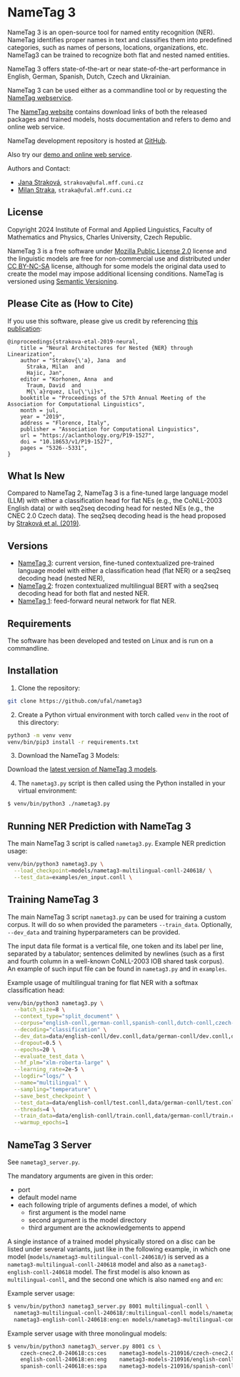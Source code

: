 # NameTag 3

NameTag 3 is an open-source tool for named entity recognition (NER). NameTag
identifies proper names in text and classifies them into predefined categories,
such as names of persons, locations, organizations, etc. NameTag3 can be trained
to recognize both flat and nested named entities.

NameTag 3 offers state-of-the-art or near state-of-the-art performance in
English, German, Spanish, Dutch, Czech and Ukrainian.

NameTag 3 can be used either as a commandline tool or by requesting the [NameTag webservice](https://lindat.mff.cuni.cz/services/nametag/).

The [NameTag website](https://ufal.mff.cuni.cz/nametag) contains download links
of both the released packages and trained models, hosts documentation and
refers to demo and online web service.

NameTag development repository is hosted at [GitHub](https://github.com/ufal/nametag3).

Also try our [demo and online web service](https://lindat.mff.cuni.cz/services/nametag/).

Authors and Contact:

- [Jana Straková](https://ufal.mff.cuni.cz/jana-strakova), `strakova@ufal.mff.cuni.cz`
- [Milan Straka](https://ufal.mff.cuni.cz/milan-straka), `straka@ufal.mff.cuni.cz`


## License

Copyright 2024 Institute of Formal and Applied Linguistics, Faculty of
Mathematics and Physics, Charles University, Czech Republic.

NameTag 3 is a free software under [Mozilla Public License 2.0](https://www.mozilla.org/MPL/2.0/)
license and the linguistic models are free for non-commercial use and
distributed under [CC BY-NC-SA](https://creativecommons.org/licenses/by-nc-sa/3.0/)
license, although for some models the original data used to create the model
may impose additional licensing conditions. NameTag is versioned using
[Semantic Versioning](https://semver.org/).


## Please Cite as (How to Cite)

If you use this software, please give us credit by referencing [this publication](https://aclanthology.org/P19-1527.pdf):

```
@inproceedings{strakova-etal-2019-neural,
    title = "Neural Architectures for Nested {NER} through Linearization",
    author = "Strakov{\'a}, Jana  and
      Straka, Milan  and
      Hajic, Jan",
    editor = "Korhonen, Anna  and
      Traum, David  and
      M{\`a}rquez, Llu{\'\i}s",
    booktitle = "Proceedings of the 57th Annual Meeting of the Association for Computational Linguistics",
    month = jul,
    year = "2019",
    address = "Florence, Italy",
    publisher = "Association for Computational Linguistics",
    url = "https://aclanthology.org/P19-1527",
    doi = "10.18653/v1/P19-1527",
    pages = "5326--5331",
}
```


## What Is New

Compared to NameTag 2, NameTag 3 is a fine-tuned large language model (LLM) with
either a classification head for flat NEs (e.g., the CoNLL-2003 English data) or
with seq2seq decoding head for nested NEs (e.g., the CNEC 2.0 Czech data). The
seq2seq decoding head is the head proposed by [Straková et al. (2019)](https://aclanthology.org/P19-1527).


## Versions

- [NameTag 3](https://ufal.mff.cuni.cz/nametag/3): current version, fine-tuned contextualized pre-trained language
  model with either a classification head (flat NER) or a seq2seq decoding head
  (nested NER),
- [NameTag 2](https://github.com/ufal/nametag/2): frozen contextualized
  multilingual BERT with a seq2seq decoding head for both flat and nested NER.
- [NameTag 1](https://ufal.mff.cuni.cz/nametag/1): feed-forward neural network
  for flat NER.


## Requirements

The software has been developed and tested on Linux and is run on a commandline.


## Installation

1. Clone the repository:

```sh
git clone https://github.com/ufal/nametag3
```

2. Create a Python virtual environment with torch called `venv` in the root of this directory:

```sh
python3 -m venv venv
venv/bin/pip3 install -r requirements.txt
```

3. Download the NameTag 3 Models:

Download the [latest version of NameTag 3 models](https://ufal.mff.cuni.cz/nametag/3#models).

4. The `nametag3.py` script is then called using the Python installed in your virtual environment:

```sh
$ venv/bin/python3 ./nametag3.py
```


## Running NER Prediction with NameTag 3

The main NameTag 3 script is called `nametag3.py`. Example NER prediction usage:

```sh
venv/bin/python3 nametag3.py \
  --load_checkpoint=models/nametag3-multilingual-conll-240618/ \
  --test_data=examples/en_input.conll \
```


## Training NameTag 3

The main NameTag 3 script `nametag3.py` can be used for training a custom
corpus. It will do so when provided the parameters `--train_data`. Optionally,
`--dev_data` and training hyperparameters can be provided.

The input data file format is a vertical file, one token and its label per line,
separated by a tabulator; sentences delimited by newlines (such as a first and
fourth column in a well-known CoNLL-2003 IOB shared task corpus). An example of
such input file can be found in `nametag3.py` and in `examples`.

Example usage of multilingual traning for flat NER with a softmax classification
head:

```sh
venv/bin/python3 nametag3.py \
  --batch_size=8 \
  --context_type="split_document" \
  --corpus="english-conll,german-conll,spanish-conll,dutch-conll,czech-cnec2.0_conll,ukrainian-languk_conll" \
  --decoding="classification" \
  --dev_data=data/english-conll/dev.conll,data/german-conll/dev.conll,data/spanish-conll/dev.conll,data/dutch-conll/dev.conll,data/czech-cnec2.0_conll/dev.conll,data/ukrainian-languk_conll/dev.conll \
  --dropout=0.5 \
  --epochs=20 \
  --evaluate_test_data \
  --hf_plm="xlm-roberta-large" \
  --learning_rate=2e-5 \
  --logdir="logs/" \
  --name="multilingual" \
  --sampling="temperature" \
  --save_best_checkpoint \
  --test_data=data/english-conll/test.conll,data/german-conll/test.conll,data/spanish-conll/test.conll,data/dutch-conll/test.conll,data/czech-cnec2.0_conll/test.conll,data/ukrainian-languk_conll/test.conll \
  --threads=4 \
  --train_data=data/english-conll/train.conll,data/german-conll/train.conll,data/spanish-conll/train.conll,data/dutch-conll/train.conll,data/czech-cnec2.0_conll/train.conll,data/ukrainian-languk_conll/train.conll \
  --warmup_epochs=1
```


## NameTag 3 Server

See `nametag3_server.py`.

The mandatory arguments are given in this order:

- port
- default model name
- each following triple of arguments defines a model, of which
  - first argument is the model name
  - second argument is the model directory
  - third argument are the acknowledgements to append

A single instance of a trained model physically stored on a disc can be listed
under several variants, just like in the following example, in which one model
(`models/nametag3-multilingual-conll-240618/`) is served as
a `nametag3-multilingual-conll-240618` model and also as
a `nametag3-english-conll-240618` model. The first model is also known as
`multilingual-conll`, and the second one which is also named `eng` and `en`:

Example server usage:

```sh
$ venv/bin/python3 nametag3_server.py 8001 multilingual-conll \
  nametag3-multilingual-conll-240618/:multilingual-conll models/nametag3-multilingual-conll-240618/ multilingual_ack_link \
  nametag3-english-conll-240618:eng:en models/nametag3-multilingual-conll-240618/ english_ack_link \
```

Example server usage with three monolingual models:

```sh
$ venv/bin/python3 nametag3\_server.py 8001 cs \
    czech-cnec2.0-240618:cs:ces    nametag3-models-210916/czech-cnec2.0-240618   czech-cnec2_acknowledgements \
    english-conll-240618:en:eng    nametag3-models-210916/english-conll-240618   english-conll_acknowledgements \
    spanish-conll-240618:es:spa    nametag3-models-210916/spanish-conll-240618   spanish-conll_acknowledgements
```
